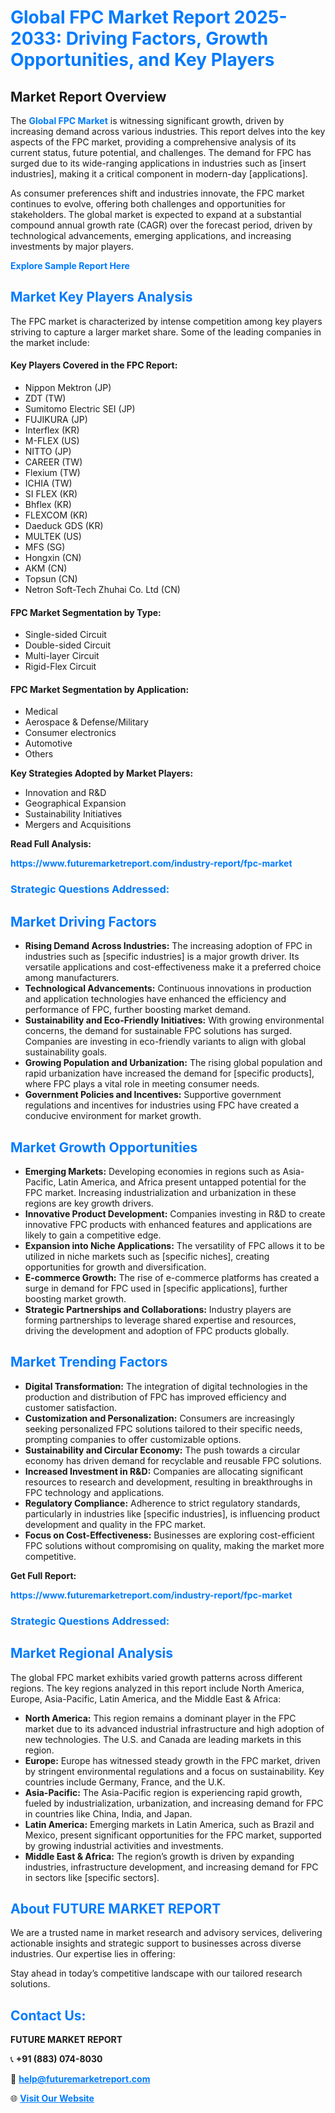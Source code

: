 <h1 style="color: #007BFF;">Global FPC Market Report 2025-2033: Driving Factors, Growth Opportunities, and Key Players</h1>

<section id="overview">
<h2>Market Report Overview</h2>
<p>The <a href="https://www.futuremarketreport.com/industry-report/fpc-market" style="color: #007BFF; text-decoration: none;"><strong>Global FPC Market</strong></a> is witnessing significant growth, driven by increasing demand across various industries. This report delves into the key aspects of the FPC market, providing a comprehensive analysis of its current status, future potential, and challenges. The demand for FPC has surged due to its wide-ranging applications in industries such as [insert industries], making it a critical component in modern-day [applications].</p>
<p>As consumer preferences shift and industries innovate, the FPC market continues to evolve, offering both challenges and opportunities for stakeholders. The global market is expected to expand at a substantial compound annual growth rate (CAGR) over the forecast period, driven by technological advancements, emerging applications, and increasing investments by major players.</p>
</section>

<section id="overview">
<p><a href="https://www.futuremarketreport.com/request-sample/reportId=85774" style="color: #007BFF; text-decoration: none;"><strong>Explore Sample Report Here</strong></a></p>
</section>

<section id="key-players">
<h2 style="color: #007BFF;">Market Key Players Analysis</h2>
<p>The FPC market is characterized by intense competition among key players striving to capture a larger market share. Some of the leading companies in the market include:</p>
<h4>Key Players Covered in the FPC Report:</h4>
<ul><li>Nippon Mektron (JP)</li><li>ZDT (TW)</li><li>Sumitomo Electric SEI (JP)</li><li>FUJIKURA (JP)</li><li>Interflex (KR)</li><li>M-FLEX (US)</li><li>NITTO (JP)</li><li>CAREER (TW)</li><li>Flexium (TW)</li><li>ICHIA (TW)</li><li>SI FLEX (KR)</li><li>Bhflex (KR)</li><li>FLEXCOM (KR)</li><li>Daeduck GDS (KR)</li><li>MULTEK (US)</li><li>MFS (SG)</li><li>Hongxin (CN)</li><li>AKM (CN)</li><li>Topsun (CN)</li><li>Netron Soft-Tech Zhuhai Co. Ltd (CN)</li></ul>
<h4>FPC Market Segmentation by Type:</h4>
<ul><li>Single-sided Circuit</li><li>Double-sided Circuit</li><li>Multi-layer Circuit</li><li>Rigid-Flex Circuit</li></ul>

<h4>FPC Market Segmentation by Application:</h4>
<ul><li>Medical</li><li>Aerospace &amp; Defense/Military</li><li>Consumer electronics</li><li>Automotive</li><li>Others</li></ul>
<p><strong>Key Strategies Adopted by Market Players:</strong></p>
<ul>
<li>Innovation and R&D</li>
<li>Geographical Expansion</li>
<li>Sustainability Initiatives</li>
<li>Mergers and Acquisitions</li>
</ul>
</section>

<section>
<p><strong>Read Full Analysis: </strong></p><a href="https://www.futuremarketreport.com/industry-report/fpc-market" style="color: #007BFF; text-decoration: none;"><strong>https://www.futuremarketreport.com/industry-report/fpc-market</strong></a>
<h3 style="color: #007BFF;">Strategic Questions Addressed:</h3>
</section>

<section id="driving-factors">
<h2 style="color: #007BFF;">Market Driving Factors</h2>
<ul>
<li><strong>Rising Demand Across Industries:</strong> The increasing adoption of FPC in industries such as [specific industries] is a major growth driver. Its versatile applications and cost-effectiveness make it a preferred choice among manufacturers.</li>
<li><strong>Technological Advancements:</strong> Continuous innovations in production and application technologies have enhanced the efficiency and performance of FPC, further boosting market demand.</li>
<li><strong>Sustainability and Eco-Friendly Initiatives:</strong> With growing environmental concerns, the demand for sustainable FPC solutions has surged. Companies are investing in eco-friendly variants to align with global sustainability goals.</li>
<li><strong>Growing Population and Urbanization:</strong> The rising global population and rapid urbanization have increased the demand for [specific products], where FPC plays a vital role in meeting consumer needs.</li>
<li><strong>Government Policies and Incentives:</strong> Supportive government regulations and incentives for industries using FPC have created a conducive environment for market growth.</li>
</ul>
</section>

<section id="growth-opportunities">
<h2 style="color: #007BFF;">Market Growth Opportunities</h2>
<ul>
<li><strong>Emerging Markets:</strong> Developing economies in regions such as Asia-Pacific, Latin America, and Africa present untapped potential for the FPC market. Increasing industrialization and urbanization in these regions are key growth drivers.</li>
<li><strong>Innovative Product Development:</strong> Companies investing in R&D to create innovative FPC products with enhanced features and applications are likely to gain a competitive edge.</li>
<li><strong>Expansion into Niche Applications:</strong> The versatility of FPC allows it to be utilized in niche markets such as [specific niches], creating opportunities for growth and diversification.</li>
<li><strong>E-commerce Growth:</strong> The rise of e-commerce platforms has created a surge in demand for FPC used in [specific applications], further boosting market growth.</li>
<li><strong>Strategic Partnerships and Collaborations:</strong> Industry players are forming partnerships to leverage shared expertise and resources, driving the development and adoption of FPC products globally.</li>
</ul>
</section>

<section id="trending-factors">
<h2 style="color: #007BFF;">Market Trending Factors</h2>
<ul>
<li><strong>Digital Transformation:</strong> The integration of digital technologies in the production and distribution of FPC has improved efficiency and customer satisfaction.</li>
<li><strong>Customization and Personalization:</strong> Consumers are increasingly seeking personalized FPC solutions tailored to their specific needs, prompting companies to offer customizable options.</li>
<li><strong>Sustainability and Circular Economy:</strong> The push towards a circular economy has driven demand for recyclable and reusable FPC solutions.</li>
<li><strong>Increased Investment in R&D:</strong> Companies are allocating significant resources to research and development, resulting in breakthroughs in FPC technology and applications.</li>
<li><strong>Regulatory Compliance:</strong> Adherence to strict regulatory standards, particularly in industries like [specific industries], is influencing product development and quality in the FPC market.</li>
<li><strong>Focus on Cost-Effectiveness:</strong> Businesses are exploring cost-efficient FPC solutions without compromising on quality, making the market more competitive.</li>
</ul>
</section>

<section>
<p><strong>Get Full Report: </strong></p><a href="https://www.futuremarketreport.com/industry-report/fpc-market" style="color: #007BFF; text-decoration: none;"><strong>https://www.futuremarketreport.com/industry-report/fpc-market</strong></a>
<h3 style="color: #007BFF;">Strategic Questions Addressed:</h3>
</section>


<section id="regional-analysis">
<h2 style="color: #007BFF;">Market Regional Analysis</h2>
<p>The global FPC market exhibits varied growth patterns across different regions. The key regions analyzed in this report include North America, Europe, Asia-Pacific, Latin America, and the Middle East & Africa:</p>
<ul>
<li><strong>North America:</strong> This region remains a dominant player in the FPC market due to its advanced industrial infrastructure and high adoption of new technologies. The U.S. and Canada are leading markets in this region.</li>
<li><strong>Europe:</strong> Europe has witnessed steady growth in the FPC market, driven by stringent environmental regulations and a focus on sustainability. Key countries include Germany, France, and the U.K.</li>
<li><strong>Asia-Pacific:</strong> The Asia-Pacific region is experiencing rapid growth, fueled by industrialization, urbanization, and increasing demand for FPC in countries like China, India, and Japan.</li>
<li><strong>Latin America:</strong> Emerging markets in Latin America, such as Brazil and Mexico, present significant opportunities for the FPC market, supported by growing industrial activities and investments.</li>
<li><strong>Middle East & Africa:</strong> The region’s growth is driven by expanding industries, infrastructure development, and increasing demand for FPC in sectors like [specific sectors].</li>
</ul>
</section>

<footer>
<h2 style="color: #007BFF;">About FUTURE MARKET REPORT</h2>
<p>We are a trusted name in market research and advisory services, delivering actionable insights and strategic support to businesses across diverse industries. Our expertise lies in offering:</p>

<p>Stay ahead in today’s competitive landscape with our tailored research solutions.</p>

<h2 style="color: #007BFF;">Contact Us:</h2>
<p><strong>FUTURE MARKET REPORT</strong></p>
<p>📞 <strong>+91 (883) 074-8030</strong></p>
<p>📧 <strong><a href="mailto:help@futuremarketreport.com" style="color: #007BFF;">help@futuremarketreport.com</a></strong></p>
<p>🌐 <strong><a href="https://www.futuremarketreport.com/" style="color: #007BFF;">Visit Our Website</a></strong></p>
</footer>